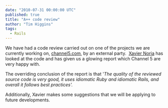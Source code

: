 ```yaml
---
date: "2010-07-31 00:00:00 UTC"
published: true
title: "A++ code review"
author: "Tim Higgins"
tags:
  - Rails
---
```


<p>We have had a code review carried out on one of the projects we are currently working on,&nbsp;<a href="http://www.channel5.com">channel5.com</a>, by an external party.&nbsp; <a href="http://www.hashref.com">Xavier Noria</a> has looked at the code and has given us a glowing report which Channel 5 are very happy with.&nbsp;</p>
<p>The overriding conclusion of the report is that &#39;<em>The quality of the reviewed source code is very good, it uses idiomatic Ruby and idiomatic Rails, and overall it follows best practices&#39;.</em></p>
<p>Additionally, Xavier makes some suggestions that we will be applying to future developments.</p>

